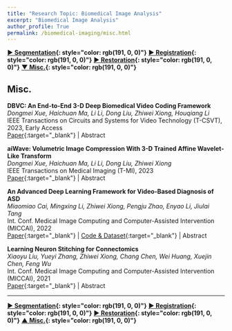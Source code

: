 ```yaml
---
title: "Research Topic: Biomedical Image Analysis"
excerpt: "Biomedical Image Analysis"
author_profile: True
permalink: /biomedical-imaging/misc.html
---
```



__[▶ Segmentation](/biomedical-imaging/segmentation){: style="color: rgb(191, 0, 0)"}__ 
__[▶ Registration](/biomedical-imaging/registration){: style="color: rgb(191, 0, 0)"}__ 
__[▶ Restoration](/biomedical-imaging/restoration){: style="color: rgb(191, 0, 0)"}__
__[▼ Misc.](/biomedical-imaging/misc){: style="color: rgb(191, 0, 0)"}__


## Misc.

**DBVC: An End-to-End 3-D Deep Biomedical Video Coding Framework** <br>
*Dongmei Xue, Haichuan Ma, Li Li, Dong Liu, Zhiwei Xiong, Houqiang Li* <br>
<span><pub>IEEE Transactions on Circuits and Systems for Video Technology (T-CSVT), 2023, Early Access</pub></span> <br>
[Paper](https://ieeexplore.ieee.org/abstract/document/10210614){:target="_blank"} |
<a onclick='expandABS("xue23csvt")'> Abstract </a>
<div style="display: none;" class=abs id="xue23csvt"><br>
Biomedical videos require tremendous storage space and transmission bandwidth, so efficient coding methods are urgently required. Existing methods can be roughly divided into motion-based methods and wavelet-based methods. Motion-based methods use motion estimation designed for natural videos and independently optimize prediction, transform, and entropy coding modules. Wavelet-based methods treat the more redundant time dimension exactly the same as other spatial dimensions. They are both unable to completely remove the redundant spatial-temporal information in biomedical videos. In this paper, to address these problems, we build an end-to-end framework named DBVC with 3-D motion estimation, MV coding, 3-D motion compensation, and residual coding networks for efficient 3-D biomedical video coding. First, we propose a simple yet efficient 3-D motion estimation network to extract motion information. Specifically, we obtain the region with the most intense motion by a segmentation network and then perform unsupervised motion estimation exclusively on this region. After that, to encode and decode the estimated motion vectors, we apply a 3-D autoencoder-based MV coding network. Moreover, we use a lossless learnable wavelet transform for residual coding, which makes lossless coding possible. To the best of our knowledge, this is the first end-to-end video coding framework that supports both lossy and lossless coding, thus meeting the requirements of 3-D biomedical video coding. Extensive experiments demonstrate that our framework achieves state-of-the-art performance on both 3-D biological videos and 3-D medical videos.
</div>

**aiWave: Volumetric Image Compression With 3-D Trained Affine Wavelet-Like Transform** <br>
*Dongmei Xue, Haichuan Ma, Li Li, Dong Liu, Zhiwei Xiong* <br>
<span><pub>IEEE Transactions on Medical Imaging (T-MI), 2023</pub></span> <br>
[Paper](https://ieeexplore.ieee.org/abstract/document/9913439){:target="_blank"} |
<a onclick='expandABS("xue23")'> Abstract </a>
<div style="display: none;" class=abs id="xue23"><br>
Volumetric image compression has become an urgent task to effectively transmit and store images produced in biological research and clinical practice. At present, the most commonly used volumetric image compression methods are based on wavelet transform, such as JP3D. However, JP3D employs an ideal, separable, global, and fixed wavelet basis to convert input images from pixel domain to frequency domain, which seriously limits its performance. In this paper, we first design a 3-D trained wavelet-like transform to enable signal-dependent and non-separable transform. Then, an affine wavelet basis is introduced to capture the various local correlations in different regions of volumetric images. Furthermore, we embed the proposed wavelet-like transform to an end-to-end compression framework called aiWave to enable an adaptive compression scheme for various datasets. Last but not least, we introduce the weight sharing strategies of the affine wavelet-like transform according to the volumetric data characteristics in the axial direction to reduce the number of parameters. The experimental results show that: 1) when cooperating our trained 3-D affine wavelet-like transform with a simple factorized entropy coding module, aiWave performs better than JP3D and is comparable in terms of encoding and decoding complexities; 2) when adding a context module to remove signal redundancy further, aiWave can achieve a much better performance than HEVC.
</div>



**An Advanced Deep Learning Framework for Video-Based Diagnosis of ASD** <br>
*Miaomiao Cai, Mingxing Li, Zhiwei Xiong, Pengju Zhao, Enyao Li, Jiulai Tang* <br>
<span><pub>Int. Conf. Medical Image Computing and Computer-Assisted Intervention (MICCAI), 2022</pub></span> <br> 
[Paper](https://link.springer.com/chapter/10.1007/978-3-031-16440-8_42){:target="_blank"} |
[Code & Dataset](https://github.com/xiaotaiyangcmm/DASD){:target="_blank"} |
<a onclick='expandABS("cai22")'> Abstract </a>
<div style="display: none;" class=abs id="cai22"><br>
Autism spectrum disorder (ASD) is one of the most common neurodevelopmental disorders, which impairs the communication and interaction ability of patients. Intensive intervention in early ASD can effectively improve symptoms, so the diagnosis of ASD children receives significant attention. However, clinical assessment relies on experienced diagnosticians, which makes the diagnosis of ASD children difficult to popularize, especially in remote areas. In this paper, we propose a simple yet effective pipeline to diagnose ASD children, which comprises a convenient and fast strategy of video acquisition and an advanced deep learning framework. In our framework, firstly, we extract sufficient head-related features from the collected videos by a generic toolbox. Secondly, we propose a head-related characteristic (HRC) attention mechanism to select the most discriminative disease-related features adaptively. Finally, a convolutional neural network is used to diagnose ASD children by exploring the temporal information from the selected features. We also build a video dataset based on our strategy of video acquisition that contains 82 children to verify the effectiveness of the proposed pipeline. Experiments on this dataset show that our deep learning framework achieves a superior performance of ASD children diagnosis. The code and dataset will be available at https://github.com/xiaotaiyangcmm/DASD.

</div>


**Learning Neuron Stitching for Connectomics** <br>
*Xiaoyu Liu, Yueyi Zhang, Zhiwei Xiong, Chang Chen, Wei Huang, Xuejin Chen, Feng Wu* <br>
<span><pub>Int. Conf. Medical Image Computing and Computer-Assisted Intervention (MICCAI), 2021</pub></span> <br> 
[Paper](https://link.springer.com/chapter/10.1007/978-3-030-87237-3_42){:target="_blank"} |
<a onclick='expandABS("liu21")'> Abstract </a>
<div style="display: none;" class=abs id="liu21"><br>
The pipeline of connectomics usually divides the large-scale electron microscopy volumes into multiple 3D blocks and segments them independently. The segmentation results in adjacent blocks demand subtle merging so that corresponding neurons can be correctly stitched. In this paper, we propose the first deep learning based neuron stitching method for connectomics. Specifically, we densely slide a 3D window along the shared face of two adjacent blocks to generate the training and testing input. A classifier based on a 3D convolutional neural network is utilized to identify whether two instance objects from adjacent blocks should be merged. The stitching label is obtained from the in-block segmentation of dedicated blocks. Experimental results on isotropic and anisotropic datasets demonstrate that our stitching method outperforms state-of-the-art methods.
</div>



---


__[▶ Segmentation](/biomedical-imaging/segmentation){: style="color: rgb(191, 0, 0)"}__ 
__[▶ Registration](/biomedical-imaging/registration){: style="color: rgb(191, 0, 0)"}__ 
__[▶ Restoration](/biomedical-imaging/restoration){: style="color: rgb(191, 0, 0)"}__
__[▲ Misc.](/biomedical-imaging/misc){: style="color: rgb(191, 0, 0)"}__
